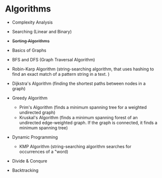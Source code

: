 

# Algorithms

 - Complexity Analysis
 - Searching (Linear and Binary)
 - ~~Sorting Algorithms~~
 - Basics of Graphs
 - BFS and DFS (Graph Traversal Algorithm)
 - Robin-Karp Algorithm (string-searching algorithm, that uses hashing to find an exact match of a pattern string in a text. )
 - Dijkstra's Algorithm (finding the shortest paths between nodes in a graph)


 - Greedy Algorithm
   - Prim's Algorithm (finds a minimum spanning tree for a weighted undirected graph)
   - Kruskal's Algorithm (finds a minimum spanning forest of an undirected edge-weighted graph. If the graph is connected, it finds a minimum spanning tree)
 - Dynamic Programming
   - KMP Algorithm (string-searching algorithm searches for occurrences of a "word)
 - Divide & Conqure
 - Backtracking
